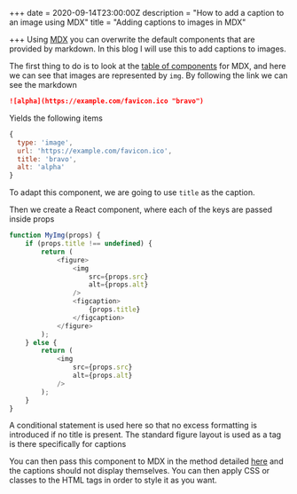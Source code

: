 +++
date = 2020-09-14T23:00:00Z
description = "How to add a caption to an image using MDX"
title = "Adding captions to images in MDX"

+++
Using [MDX](https://mdxjs.com/) you can overwrite the default components that are provided by markdown. In this blog I will use this to add captions to images.

The first thing to do is to look at the [table of components](https://mdxjs.com/table-of-components) for MDX, and here we can see that images are represented by `img`. By following the link we can see the markdown

```md
![alpha](https://example.com/favicon.ico "bravo")
```

Yields the following items

```js
{
  type: 'image',
  url: 'https://example.com/favicon.ico',
  title: 'bravo',
  alt: 'alpha'
}
```

To adapt this component, we are going to use `title` as the caption.

Then we create a React component, where each of the keys are passed inside props

```js
function MyImg(props) {
	if (props.title !== undefined) {
		return (
			<figure>
				<img
					src={props.src}
					alt={props.alt}
				/>
				<figcaption>
					{props.title}
				</figcaption>
			</figure>
		);
	} else {
		return (
			<img
				src={props.src}
				alt={props.alt}
			/>
		);
	}
}
```

A conditional statement is used here so that no excess formatting is introduced if no title is present. The standard figure layout is used as a tag is there specifically for captions

You can then pass this component to MDX in the method detailed [here](https://mdxjs.com/getting-started/#working-with-components) and the captions should not display themselves. You can then apply CSS or classes to the HTML tags in order to style it as you want.